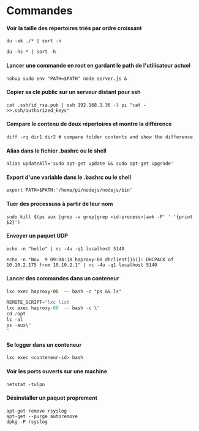 # Commandes

#### Voir la taille des répertoires triés par ordre croissant
``du -xk ./* | sort -n``

``du -hs * | sort -h``
#### Lancer une commande en root en gardant le path de l'utilisateur actuel
``nohup sudo env "PATH=$PATH" node server.js &``

#### Copier sa clé public sur un serveur distant pour ssh
``cat .ssh/id_rsa.pub | ssh 192.168.1.36 -l pi "cat - >>.ssh/authorized_keys"``

#### Compare le contenu de deux répertoires et montre la différence
``diff -rq dir1 dir2 # compare folder contents and show the difference``

#### Alias dans le fichier .bashrc ou le shell
``alias updateAll='sudo apt-get update && sudo apt-get upgrade'``

#### Export d'une variable dans le .bashrc ou le shell
``export PATH=$PATH:'/home/pi/nodejs/nodejs/bin'``

#### Tuer des processuss à partir de leur nom
``sudo kill $(ps aux |grep -v grep|grep <id-process>|awk -F' ' '{print $2}')``

#### Envoyer un paquet UDP
``echo -n "hello" | nc -4u -q1 localhost 5140``

``echo -n "Nov  9 09:04:18 haproxy-00 dhclient[151]: DHCPACK of 10.10.2.175 from 10.10.2.1" | nc -4u -q1 localhost 5140``

#### Lancer des commandes dans un conteneur
``lxc exec haproxy-00  -- bash -c "ps && ls"``

```JavaScript
REMOTE_SCRIPT="lxc list
lxc exec haproxy-00  -- bash -c \"
cd /opt
ls -al
ps -aux\"
"
```

#### Se logger dans un conteneur
``lxc exec <conteneur-id> bash``

#### Voir les ports ouverts sur une machine
``netstat -tulpn``

#### Désinstaller un paquet proprement
```
apt-get remove rsyslog
apt-get --purge autoremove
dpkg -P rsyslog
```
